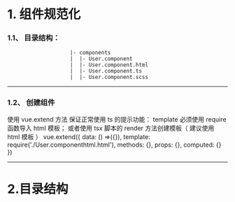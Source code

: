 # 1. 组件规范化

### 1.1、 目录结构：

                        |- components
                        |  |- User.component
                        |  |- User.component.html
                        |  |- User.component.ts
                        |  |- User.component.scss

---

### 1.2、 创建组件

使用 vue.extend 方法 保证正常使用 ts 的提示功能：
template 必须使用 require 函数导入 html 模板；
或者使用 tsx 脚本的 render 方法创建模板（ 建议使用 html 模板 ）
vue.extend({
data: () =>({}),
template: require('./User.componenthtml.html'),
methods: {},
props: {},
computed: {}
})

---

# 2.目录结构
